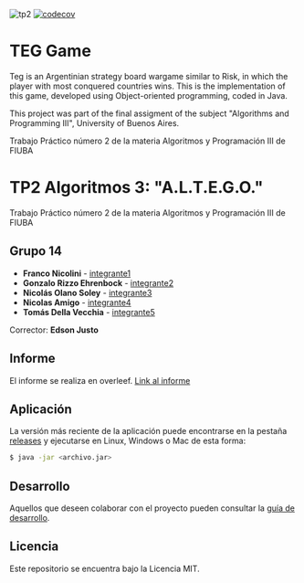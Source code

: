 ![tp2](https://github.com/grizzoeh/algo3_tp2/actions/workflows/build.yml/badge.svg) [![codecov](https://codecov.io/gh/grizzoeh/algo3_tp2/branch/Entrega-4/graph/badge.svg)](https://codecov.io/gh/grizzoeh/algo3_tp2)

# TEG Game
Teg is an Argentinian strategy board wargame similar to Risk, in which the player with most conquered countries wins.
This is the implementation of this game, developed using Object-oriented programming, coded in Java.

This project was part of the final assigment of the subject "Algorithms and Programming III", University of Buenos Aires.


Trabajo Práctico número 2 de la materia Algoritmos y Programación III de FIUBA

# TP2 Algoritmos 3: "A.L.T.E.G.O."


Trabajo Práctico número 2 de la materia Algoritmos y Programación III de FIUBA

## Grupo 14

* **Franco Nicolini** - [integrante1](https://github.com/franconicolini1)
* **Gonzalo Rizzo Ehrenbock** - [integrante2](https://github.com/grizzoeh)
* **Nicolás Olano Soley** - [integrante3](https://github.com/nicoolano9)
* **Nicolas Amigo** - [integrante4](https://github.com/NicolasAmigo)
* **Tomás Della Vecchia** - [integrante5](https://github.com/tomdv18)

Corrector: **Edson Justo**

## Informe
El informe se realiza en overleef. [Link al informe](https://www.overleaf.com/read/dqsdxvrtftzt)

## Aplicación

La versión más reciente de la aplicación puede encontrarse en la pestaña [releases](https://github.com/fiuba/algo3_proyecto_base_tp2/releases/latest) y ejecutarse en Linux, Windows o Mac de esta forma:

```bash
$ java -jar <archivo.jar>
```

## Desarrollo

Aquellos que deseen colaborar con el proyecto pueden consultar la [guía de desarrollo](./docs/Desarrollo.md).

## Licencia

Este repositorio se encuentra bajo la Licencia MIT.


